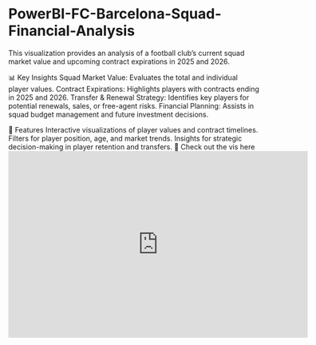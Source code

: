 # PowerBI-FC-Barcelona-Squad-Financial-Analysis


This visualization provides an analysis of a football club’s current squad market value and upcoming contract expirations in 2025 and 2026.

📊 Key Insights
Squad Market Value: Evaluates the total and individual player values.
Contract Expirations: Highlights players with contracts ending in 2025 and 2026.
Transfer & Renewal Strategy: Identifies key players for potential renewals, sales, or free-agent risks.
Financial Planning: Assists in squad budget management and future investment decisions.

🚀 Features
Interactive visualizations of player values and contract timelines.
Filters for player position, age, and market trends.
Insights for strategic decision-making in player retention and transfers.
🔗 Check out the vis here <iframe title="FC Barcelona Squad Financial Analysis" width="600" height="373.5" src="https://app.powerbi.com/view?r=eyJrIjoiNmUwODVjZTYtYmMxMi00ZDgyLWE3MzQtYzFiMjNjYmQ3NGI3IiwidCI6IjUwYWY1MWI4LWVmZjItNDIxYi04NDI1LWQ5NWQ0OGQyOWM1ZSJ9" frameborder="0" allowFullScreen="true"></iframe>
